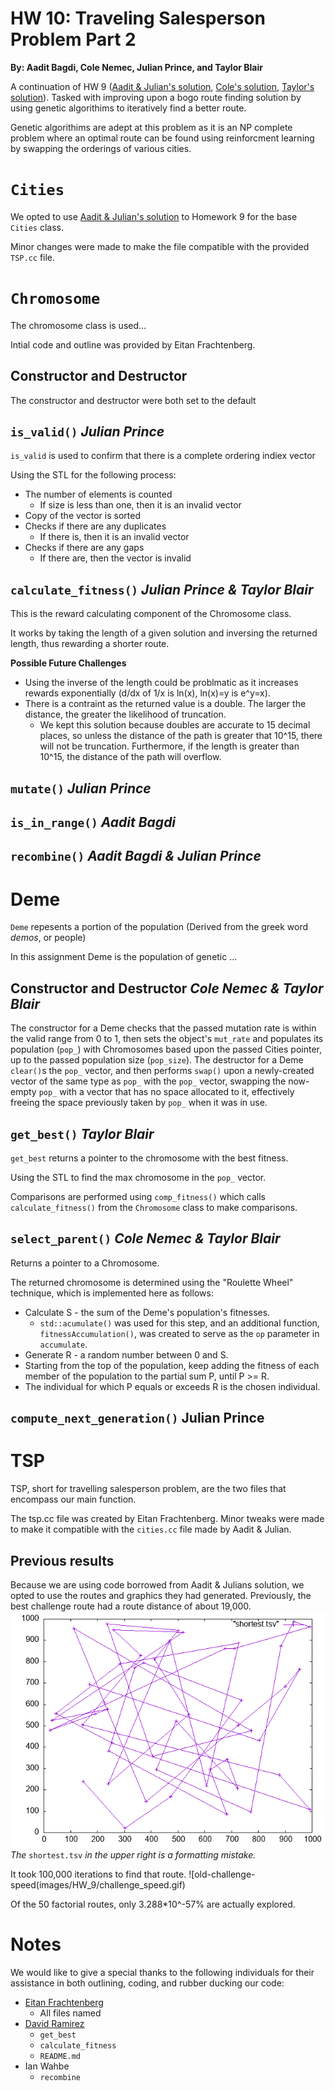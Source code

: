 # HW 10: Traveling Salesperson Problem Part 2

**By: Aadit Bagdi, Cole Nemec, Julian Prince, and Taylor Blair**

A continuation of HW 9 ([Aadit & Julian's solution](https://github.com/Byteceps/HW_9_Julian_Aadit), [Cole's solution](https://github.com/deeptronos/reed-csci221-hw9), [Taylor's solution](https://github.com/Goodernews/CS-221/tree/main/Homeworks/HW_9)). Tasked with improving upon a bogo route finding solution by using genetic algorithims to iteratively find a better route. 

Genetic algorithims are adept at this problem as it is an NP complete problem where an optimal route can be found using reinforcment learning by swapping the orderings of various cities.


# `Cities`

We opted to use [Aadit & Julian's solution](https://github.com/Byteceps/HW_9_Julian_Aadit) to Homework 9 for the base `Cities` class.

Minor changes were made to make the file compatible with the provided `TSP.cc` file.

# `Chromosome`

The chromosome class is used...

Intial code and outline was provided by Eitan Frachtenberg.

## Constructor and Destructor

The constructor and destructor were both set to the default

## `is_valid()` *Julian Prince*

`is_valid` is used to confirm that there is a complete ordering indiex vector

Using the STL for the following process:
 + The number of elements is counted
	 + If size is less than one, then it is an invalid vector
 + Copy of the vector is sorted
 + Checks if there are any duplicates
 	+ If there is, then it is an invalid vector
 + Checks if there are any gaps 
 	+ If there are, then the vector is invalid

## `calculate_fitness()` *Julian Prince & Taylor Blair*

This is the reward calculating component of the Chromosome class. 

It works by taking the length of a given solution and inversing the returned length, thus rewarding a shorter route.

**Possible Future Challenges**
 + Using the inverse of the length could be problmatic as it increases rewards exponentially (d/dx of 1/x is ln(x), ln(x)=y is e^y=x). 
 + There is a contraint as the returned value is a double. The larger the distance, the greater the likelihood of truncation. 
	 + We kept this solution because doubles are accurate to 15 decimal places, so unless the distance of the path is greater that 10^15, there will not be truncation. Furthermore, if the length is greater than 10^15, the distance of the path will overflow.  

## `mutate()` *Julian Prince*


## `is_in_range()` *Aadit Bagdi*


## `recombine()` *Aadit Bagdi & Julian Prince*


# Deme

`Deme` repesents a portion of the population (Derived from the greek word *demos*, or people)

In this assignment Deme is the population of genetic ... 

## Constructor and Destructor *Cole Nemec & Taylor Blair*
The constructor for a Deme checks that the passed mutation rate is within the valid range from 0 to 1, then sets the object's `mut_rate` and populates its population (`pop_`) with Chromosomes based upon the passed Cities pointer, up to the passed population size (`pop_size`).
The destructor for a Deme `clear()`s the `pop_` vector, and then performs `swap()` upon a newly-created vector of the same type as `pop_` with the `pop_` vector, swapping the now-empty `pop_` with a vector that has no space allocated to it, effectively freeing the space previously taken by `pop_` when it was in use. 


## `get_best()` *Taylor Blair*

`get_best` returns a pointer to the chromosome with the best fitness.

Using the STL to find the max chromosome in the `pop_` vector.

Comparisons are performed using `comp_fitness()` which calls `calculate_fitness()` from the `Chromosome` class to make comparisons.

## `select_parent()` *Cole Nemec & Taylor Blair*
Returns a pointer to a Chromosome. 

The returned chromosome is determined using the "Roulette Wheel" technique, which is implemented here as follows:
* Calculate S - the sum of the Deme's population's fitnesses.
  * `std::acumulate()` was used for this step, and an additional function, `fitnessAccumulation()`, was created to serve as the `op` parameter in `accumulate`.
* Generate R - a random number between 0 and S.
* Starting from the top of the population, keep adding the fitness of each member of the population to the partial sum P, until P >= R.
* The individual for which P equals or exceeds R is the chosen individual.


## `compute_next_generation()` **Julian Prince**


# TSP

TSP, short for travelling salesperson problem, are the two files that encompass our main function.

The tsp.cc file was created by Eitan Frachtenberg. Minor tweaks were made to make it compatible with the `cities.cc` file made by Aadit & Julian.

## Previous results

Because we are using code borrowed from Aadit & Julians solution, we opted to use the routes and graphics they had generated. Previously, the best challenge route had a route distance of about 19,000.
![old-challenge-route](images/HW_9/challenge_route.gif) 
*The* `shortest.tsv` *in the upper right is a formatting mistake.*

It took 100,000 iterations to find that route.
![old-challenge-speed(images/HW_9/challenge_speed.gif) 

Of the 50 factorial routes, only 3.288*10^-57% are actually explored.



# Notes

We would like to give a special thanks to the following individuals for their assistance in both outlining, coding, and rubber ducking our code:
 + [Eitan Frachtenberg](https://github.com/eitanf)
	 + All files named
 + [David Ramirez](https://www.reed.edu/faculty-profiles/profiles/ramirez-david.html)
	 + `get_best`
	 + `calculate_fitness`
	 + `README.md`
 + Ian Wahbe
	 + `recombine`
